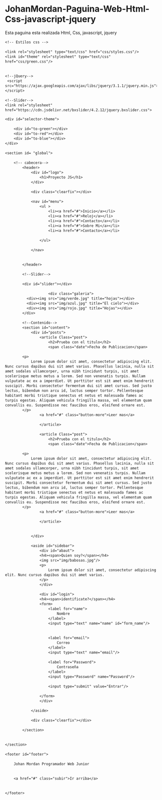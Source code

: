 # JohanMordan-Paguina-Web-Html-Css-javascript-jquery
Esta paguina esta realizada Html, Css, javascript, jquery

<!DOCTYPE html>
<html lang="es">
<head>
	<meta charset="utf-8"/>
	<title>Proyecto con JavaScript</title>

	<!-- Estilos css -->

	<link rel="stylesheet" type="text/css" href="css/styles.css"/>
	<link id="theme" rel="stylesheet" type="text/css" href="css/green.css"/>
	
	
	<!--jQuery-->
	 <script src="https://ajax.googleapis.com/ajax/libs/jquery/3.1.1/jquery.min.js"></script>

	<!--Slider-->
	<link rel="stylesheet" href="https://cdn.jsdelivr.net/bxslider/4.2.12/jquery.bxslider.css">
 
  <script src="https://cdn.jsdelivr.net/bxslider/4.2.12/jquery.bxslider.min.js"></script>


<!--mis scrips-->
<script type="text/javascript" src="js/main.js"></script>


</head>

<body>

	<div id="selector-theme">
		
		<div id="to-green"></div>
		<div id="to-red"></div> 
		<div id="to-blue"></div>
	</div>

	<section id= "global">

		<!-- cabecera-->
			<header>
				<div id="logo">
					<h1>Proyecto JS</h1>
				</div>

				<div class="clearfix"></div>

				<nav id="menu">
					<ul >
						<li><a href="#">Inicio</a></li>
						<li><a href="#">Reloj</a></li>
						<li><a href="#">Contacto</a></li>
						<li><a href="#">Sobre Mi</a></li>
						<li><a href="#">Contacto</a></li>

					</ul>

				</nav>


			</header>

			<!--Slider-->

			<div id="slider"></div>

						<div class="galeria">
			  <div><img src="img/verde.jpg" title="hojas"></div>
			  <div><img src="img/azul.jpg" title="El cielo"></div>
			  <div><img src="img/rojo.jpg" title="Hojas"></div>
			</div>

			<!--Contenido-->
			<section id="content">
				<div id="posts">
					<article Class="post">
						<h2>Prueba con el titulo</h2>
						<span class="date">Fecha de Publicacion</span>

			<p>
				Lorem ipsum dolor sit amet, consectetur adipiscing elit. Nunc cursus dapibus dui sit amet varius. Phasellus lacinia, nulla sit amet sodales ullamcorper, urna nibh tincidunt turpis, sit amet scelerisque metus metus a lorem. Sed non venenatis turpis. Nullam vulputate ac ex a imperdiet. Ut porttitor est sit amet enim hendrerit suscipit. Morbi consectetur fermentum dui sit amet cursus. Sed justo lectus, bibendum non arcu id, luctus semper tortor. Pellentesque habitant morbi tristique senectus et netus et malesuada fames ac turpis egestas. Aliquam vehicula fringilla massa, vel elementum quam convallis eu. Suspendisse nec faucibus eros, eleifend ornare est.							
			</p>
					<a href="#" class="button-more">Leer mas</a>	

					</article>

					<article Class="post">
						<h2>Prueba con el titulo</h2>
						<span class="date">Fecha de Publicacion</span>

			<p>
				Lorem ipsum dolor sit amet, consectetur adipiscing elit. Nunc cursus dapibus dui sit amet varius. Phasellus lacinia, nulla sit amet sodales ullamcorper, urna nibh tincidunt turpis, sit amet scelerisque metus metus a lorem. Sed non venenatis turpis. Nullam vulputate ac ex a imperdiet. Ut porttitor est sit amet enim hendrerit suscipit. Morbi consectetur fermentum dui sit amet cursus. Sed justo lectus, bibendum non arcu id, luctus semper tortor. Pellentesque habitant morbi tristique senectus et netus et malesuada fames ac turpis egestas. Aliquam vehicula fringilla massa, vel elementum quam convallis eu. Suspendisse nec faucibus eros, eleifend ornare est.							
			</p>
					<a href="#" class="button-more">Leer mas</a>	

					</article>


				</div>

				<aside id="sidebar">
					<div id="abaut">
					<h4><span>Quien soy?</span></h4>
					<img src="img/babosas.jpg"/>
					<p>
						Lorem ipsum dolor sit amet, consectetur adipiscing elit. Nunc cursus dapibus dui sit amet varius.
					</p>
					</div>
					
					<div id="login">
					<h4><span>identificate?</span></h4>
					<form>
						<label for="name">
							Nombre
						</label>
						<input type="text" name="name" id="form_name"/>


						<label for="email">
							Correo
						</label>
						<input type="text" name="email"/>

						<label for="Password">
							Contraseña
						</label>
						<input type="Password" name="Password"/>

						<input type="submit" value="Entrar"/>

					</form>
					</div>

				</aside>

				<div class="clearfix"></div>

			</section>


	</section>

	<footer id="footer">
		
		Johan Mordan Programador Web Junior

		
		<a href="#" class="subir">Ir arriba</a>
		

	</footer>



</body>
</html>

